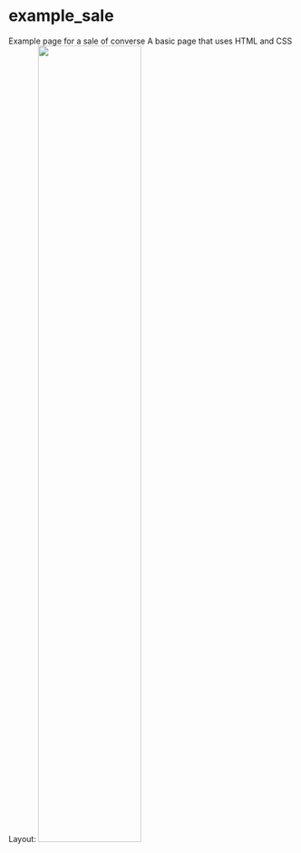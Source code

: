# example_sale
Example page for a sale of converse
A basic page that uses HTML and CSS
Layout:
<img src="https://github.com/muknan/example_sale/assets/90479242/4f193d44-2daa-46bb-bf84-3ed2b79c5c71" width = 60%>
